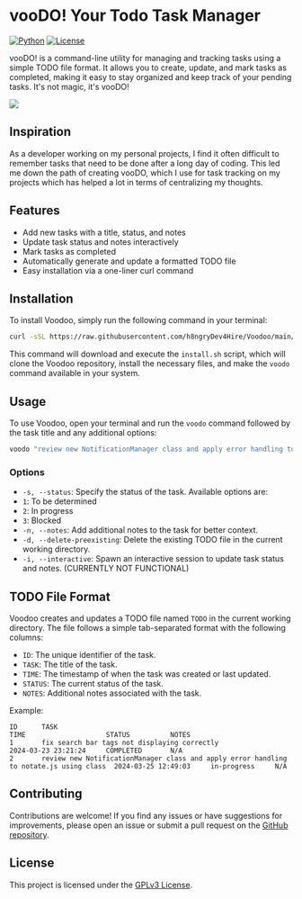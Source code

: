 # vooDO! Your Todo Task Manager

[![Python](https://img.shields.io/badge/python-3.6+-blue.svg)](https://www.python.org/downloads/)
[![License](https://img.shields.io/badge/license-GPLv3-blue)](https://opensource.org/license/gpl-3-0)

vooDO! is a command-line utility for managing and tracking tasks using a simple TODO file format. It allows you to create, update, and mark tasks as completed, making it easy to stay organized and keep track of your pending tasks. It's not magic, it's vooDO!

![](https://github.com/h8ngryDev4Hire/VooDO/blob/main/assets/demo.gif)

## Inspiration

As a developer working on my personal projects, I find it often difficult to remember tasks that need to be done after a long day of coding. This led me down the path of creating vooDO, which I use for task tracking on my projects which has helped a lot in terms of centralizing my thoughts.


## Features

- Add new tasks with a title, status, and notes
- Update task status and notes interactively
- Mark tasks as completed
- Automatically generate and update a formatted TODO file
- Easy installation via a one-liner curl command

## Installation

To install Voodoo, simply run the following command in your terminal:

```bash
curl -sSL https://raw.githubusercontent.com/h8ngryDev4Hire/Voodoo/main/install.sh | bash
```

This command will download and execute the `install.sh` script, which will clone the Voodoo repository, install the necessary files, and make the `voodo` command available in your system.

## Usage

To use Voodoo, open your terminal and run the `voodo` command followed by the task title and any additional options:

```bash
voodo "review new NotificationManager class and apply error handling to notate.js using said class" -s 2 
```

### Options

- `-s, --status`: Specify the status of the task. Available options are:
 - `1`: To be determined
 - `2`: In progress
 - `3`: Blocked
- `-n, --notes`: Add additional notes to the task for better context.
- `-d, --delete-preexisting`: Delete the existing TODO file in the current working directory.
- `-i, --interactive`: Spawn an interactive session to update task status and notes. (CURRENTLY NOT FUNCTIONAL)

## TODO File Format

Voodoo creates and updates a TODO file named `TODO` in the current working directory. The file follows a simple tab-separated format with the following columns:

- `ID`: The unique identifier of the task.
- `TASK`: The title of the task.
- `TIME`: The timestamp of when the task was created or last updated.
- `STATUS`: The current status of the task.
- `NOTES`: Additional notes associated with the task.

Example:

```
ID      TASK                                                                                    TIME                    STATUS          NOTES
1       fix search bar tags not displaying correctly                                            2024-03-23 23:21:24     COMPLETED       N/A
2       review new NotificationManager class and apply error handling to notate.js using class  2024-03-25 12:49:03     in-progress     N/A

```

## Contributing

Contributions are welcome! If you find any issues or have suggestions for improvements, please open an issue or submit a pull request on the [GitHub repository](https://github.com/h8ngryDev4Hire/Voodoo).

## License

This project is licensed under the [GPLv3 License](https://opensource.org/license/gpl-3-0).
